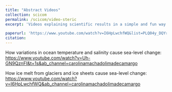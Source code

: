 ```yaml
---
title: "Abstract Videos"
collection: scicom
permalink: /scicom/video-steric
excerpt: 'Videos explaining scientific results in a simple and fun way.'

paperurl: 'https://www.youtube.com/watch?v=I6HpLwchfWQ&list=PLQ04y_DQYrP8gMjPNN-9CsubYDbSGqfCN&ab_channel=carolinamachadolimadecamargo'
citation: 
---
```


How variations in ocean temperature and salinity cause sea-level change: https://www.youtube.com/watch?v=Uh-GN9QznFI&t=1s&ab_channel=carolinamachadolimadecamargo 

How ice melt from glaciers and ice sheets cause sea-level change: https://www.youtube.com/watch?v=I6HpLwchfWQ&ab_channel=carolinamachadolimadecamargo

